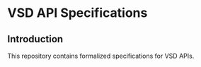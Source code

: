 # VSD API Specifications

## Introduction

This repository contains formalized specifications for VSD APIs.